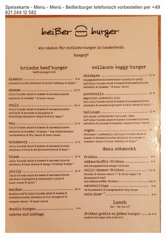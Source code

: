Speisekarte - Menu - Menü - Beißerburger
telefonisch vorbestellen per +49 821 244 12 582
![Speisekarte](speisekarte-beisserburger.jpeg)
